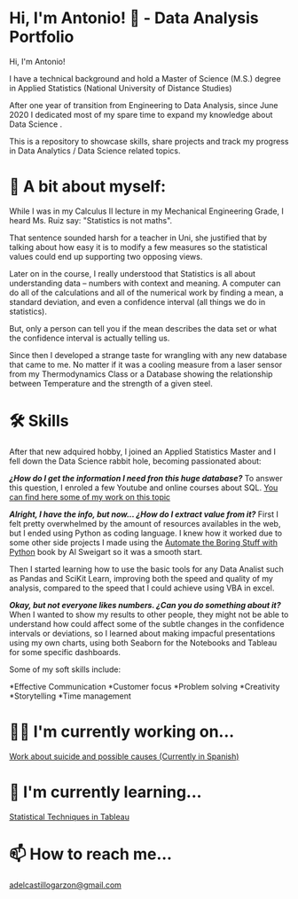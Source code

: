 
# Hi, I'm Antonio! 👋 - Data Analysis Portfolio

Hi, I'm Antonio! 

I have a technical background and hold a Master of Science (M.S.) degree in Applied Statistics (National University of Distance Studies)

After one year of transition from Engineering to Data Analysis, since June 2020 I dedicated most of my spare time to expand my knowledge about Data Science .


This is a repository to showcase skills, share projects and track my progress in Data Analytics / Data Science related topics.

# 🏃 A bit about myself:

While I was in my Calculus II lecture in my Mechanical Engineering Grade, I heard Ms. Ruiz say: "Statistics is not maths". 

That sentence sounded harsh for a teacher in Uni, she justified that by talking about how easy it is to modify a few measures so the statistical values could end up supporting two opposing views.

Later on in the course, I really understood that  Statistics is all about understanding data – numbers with context and meaning. A computer can do all of the calculations and all of the numerical work by finding a mean, a standard deviation, and even a confidence interval (all things we do in statistics). 

But, only a person can tell you if the mean describes the data set or what the confidence interval is actually telling us.

Since then I developed a strange taste for wrangling with any new database that came to me. 
No matter if it was a cooling measure from a laser sensor from my Thermodynamics Class or a Database showing the relationship between Temperature and the strength of a given steel. 


# 🛠 Skills
After that new adquired hobby, I joined an Applied Statistics Master and I fell down the Data Science rabbit hole, becoming passionated about:

***¿How do I get the information I need fron this huge database?***
  To answer this question, I enroled a few Youtube and online courses about SQL. 
  [You can find here some of my work on this topic](https://github.com/AntonioDelCastillo/Data-Analysis-Portfolio/tree/main/SQL) 
  
***Alright, I have the info, but now... ¿How do I extract value from it?***
  First I felt pretty overwhelmed by the amount of resources availables in the web, but I ended using Python as coding language.
  I knew how it worked due to some other side projects I made using the [Automate the Boring Stuff with Python](https://automatetheboringstuff.com/) book by Al           Sweigart so it was a smooth start. 
  
  Then I started learning how to use the basic tools for any Data Analist such as Pandas and SciKit Learn, improving both the speed and quality of my analysis,           compared to the speed that I could achieve using VBA in excel.    
    
***Okay, but not everyone likes numbers. ¿Can you do something about it?***
    When I wanted to show my results to other people, they might not be able to understand how could affect some of the subtle changes in the confidence intervals or deviations, so I learned about making impacful presentations using my own charts, using both Seaborn for the Notebooks and Tableau for some specific dashboards. 

Some of my soft skills include:

*Effective Communication
*Customer focus 
*Problem solving
*Creativity
*Storytelling
*Time management

# 👩‍💻 I'm currently working on...
[Work about suicide and possible causes (Currently in Spanish)](https://github.com/AntonioDelCastillo/Data-Analysis-Portfolio/blob/main/C%C3%A1lculos%20suicidio.ipynb)
    
# 🧠 I'm currently learning...
[Statistical Techniques in Tableau](https://www.datacamp.com/courses/statistical-techniques-in-tableau)

# 📫 How to reach me...

  adelcastillogarzon@gmail.com
  

